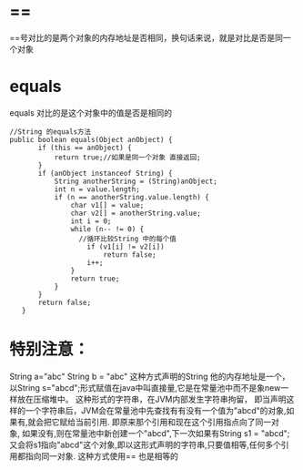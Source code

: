  # ==
  ==号对比的是两个对象的内存地址是否相同，换句话来说，就是对比是否是同一个对象
 # equals
  equals 对比的是这个对象中的值是否是相同的
 ```
 //String 的equals方法
 public boolean equals(Object anObject) {
        if (this == anObject) {
            return true;//如果是同一个对象 直接返回;
        }
        if (anObject instanceof String) {
            String anotherString = (String)anObject;
            int n = value.length;
            if (n == anotherString.value.length) {
                char v1[] = value;
                char v2[] = anotherString.value;
                int i = 0;
                while (n-- != 0) {
                  //循环比较String 中的每个值
                    if (v1[i] != v2[i])
                        return false;
                    i++;
                }
                return true;
            }
        }
        return false;
    }
 ```
 # 特别注意：
  String a="abc" String b = "abc" 这种方式声明的String 他的内存地址是一个，
  以String s="abcd";形式赋值在java中叫直接量,它是在常量池中而不是象new一样放在压缩堆中。 这种形式的字符串，在JVM内部发生字符串拘留，
  即当声明这样的一个字符串后，JVM会在常量池中先查找有有没有一个值为"abcd"的对象,如果有,就会把它赋给当前引用.
  即原来那个引用和现在这个引用指点向了同一对象, 如果没有,则在常量池中新创建一个"abcd",下一次如果有String s1 = "abcd";
  又会将s1指向"abcd"这个对象,即以这形式声明的字符串,只要值相等,任何多个引用都指向同一对象.
  这种方式使用== 也是相等的
